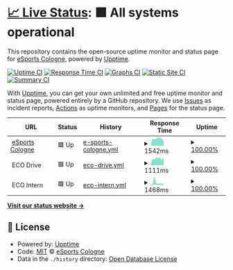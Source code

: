 # [📈 Live Status](https://status.esport.cologne): <!--live status--> **🟩 All systems operational**

This repository contains the open-source uptime monitor and status page for [eSports Cologne](https://esport.cologne), powered by [Upptime](https://github.com/upptime/upptime).

[![Uptime CI](https://github.com/eSports-Cologne-Dev/upptime/workflows/Uptime%20CI/badge.svg)](https://github.com/eSports-Cologne-Dev/upptime/actions?query=workflow%3A%22Uptime+CI%22)
[![Response Time CI](https://github.com/eSports-Cologne-Dev/upptime/workflows/Response%20Time%20CI/badge.svg)](https://github.com/eSports-Cologne-Dev/upptime/actions?query=workflow%3A%22Response+Time+CI%22)
[![Graphs CI](https://github.com/eSports-Cologne-Dev/upptime/workflows/Graphs%20CI/badge.svg)](https://github.com/eSports-Cologne-Dev/upptime/actions?query=workflow%3A%22Graphs+CI%22)
[![Static Site CI](https://github.com/eSports-Cologne-Dev/upptime/workflows/Static%20Site%20CI/badge.svg)](https://github.com/eSports-Cologne-Dev/upptime/actions?query=workflow%3A%22Static+Site+CI%22)
[![Summary CI](https://github.com/eSports-Cologne-Dev/upptime/workflows/Summary%20CI/badge.svg)](https://github.com/eSports-Cologne-Dev/upptime/actions?query=workflow%3A%22Summary+CI%22)

With [Upptime](https://upptime.js.org), you can get your own unlimited and free uptime monitor and status page, powered entirely by a GitHub repository. We use [Issues](https://github.com/eSports-Cologne-Dev/upptime/issues) as incident reports, [Actions](https://github.com/eSports-Cologne-Dev/upptime/actions) as uptime monitors, and [Pages](https://status.esport.cologne) for the status page.

<!--start: status pages-->
<!-- This summary is generated by Upptime (https://github.com/upptime/upptime) -->
<!-- Do not edit this manually, your changes will be overwritten -->
<!-- prettier-ignore -->
| URL | Status | History | Response Time | Uptime |
| --- | ------ | ------- | ------------- | ------ |
| <img alt="" src="https://icons.duckduckgo.com/ip3/esport.cologne.ico" height="13"> [eSports Cologne](https://esport.cologne) | 🟩 Up | [e-sports-cologne.yml](https://github.com/eSports-Cologne-Dev/upptime/commits/HEAD/history/e-sports-cologne.yml) | <details><summary><img alt="Response time graph" src="./graphs/e-sports-cologne/response-time-week.png" height="20"> 1542ms</summary><br><a href="https://status.esport.cologne/history/e-sports-cologne"><img alt="Response time 1661" src="https://img.shields.io/endpoint?url=https%3A%2F%2Fraw.githubusercontent.com%2FeSports-Cologne-Dev%2Fupptime%2FHEAD%2Fapi%2Fe-sports-cologne%2Fresponse-time.json"></a><br><a href="https://status.esport.cologne/history/e-sports-cologne"><img alt="24-hour response time 1544" src="https://img.shields.io/endpoint?url=https%3A%2F%2Fraw.githubusercontent.com%2FeSports-Cologne-Dev%2Fupptime%2FHEAD%2Fapi%2Fe-sports-cologne%2Fresponse-time-day.json"></a><br><a href="https://status.esport.cologne/history/e-sports-cologne"><img alt="7-day response time 1542" src="https://img.shields.io/endpoint?url=https%3A%2F%2Fraw.githubusercontent.com%2FeSports-Cologne-Dev%2Fupptime%2FHEAD%2Fapi%2Fe-sports-cologne%2Fresponse-time-week.json"></a><br><a href="https://status.esport.cologne/history/e-sports-cologne"><img alt="30-day response time 1532" src="https://img.shields.io/endpoint?url=https%3A%2F%2Fraw.githubusercontent.com%2FeSports-Cologne-Dev%2Fupptime%2FHEAD%2Fapi%2Fe-sports-cologne%2Fresponse-time-month.json"></a><br><a href="https://status.esport.cologne/history/e-sports-cologne"><img alt="1-year response time 1595" src="https://img.shields.io/endpoint?url=https%3A%2F%2Fraw.githubusercontent.com%2FeSports-Cologne-Dev%2Fupptime%2FHEAD%2Fapi%2Fe-sports-cologne%2Fresponse-time-year.json"></a></details> | <details><summary><a href="https://status.esport.cologne/history/e-sports-cologne">100.00%</a></summary><a href="https://status.esport.cologne/history/e-sports-cologne"><img alt="All-time uptime 99.99%" src="https://img.shields.io/endpoint?url=https%3A%2F%2Fraw.githubusercontent.com%2FeSports-Cologne-Dev%2Fupptime%2FHEAD%2Fapi%2Fe-sports-cologne%2Fuptime.json"></a><br><a href="https://status.esport.cologne/history/e-sports-cologne"><img alt="24-hour uptime 100.00%" src="https://img.shields.io/endpoint?url=https%3A%2F%2Fraw.githubusercontent.com%2FeSports-Cologne-Dev%2Fupptime%2FHEAD%2Fapi%2Fe-sports-cologne%2Fuptime-day.json"></a><br><a href="https://status.esport.cologne/history/e-sports-cologne"><img alt="7-day uptime 100.00%" src="https://img.shields.io/endpoint?url=https%3A%2F%2Fraw.githubusercontent.com%2FeSports-Cologne-Dev%2Fupptime%2FHEAD%2Fapi%2Fe-sports-cologne%2Fuptime-week.json"></a><br><a href="https://status.esport.cologne/history/e-sports-cologne"><img alt="30-day uptime 100.00%" src="https://img.shields.io/endpoint?url=https%3A%2F%2Fraw.githubusercontent.com%2FeSports-Cologne-Dev%2Fupptime%2FHEAD%2Fapi%2Fe-sports-cologne%2Fuptime-month.json"></a><br><a href="https://status.esport.cologne/history/e-sports-cologne"><img alt="1-year uptime 99.99%" src="https://img.shields.io/endpoint?url=https%3A%2F%2Fraw.githubusercontent.com%2FeSports-Cologne-Dev%2Fupptime%2FHEAD%2Fapi%2Fe-sports-cologne%2Fuptime-year.json"></a></details>
| <img alt="" src="https://icons.duckduckgo.com/ip3/null.ico" height="13"> ECO Drive | 🟩 Up | [eco-drive.yml](https://github.com/eSports-Cologne-Dev/upptime/commits/HEAD/history/eco-drive.yml) | <details><summary><img alt="Response time graph" src="./graphs/eco-drive/response-time-week.png" height="20"> 1111ms</summary><br><a href="https://status.esport.cologne/history/eco-drive"><img alt="Response time 1262" src="https://img.shields.io/endpoint?url=https%3A%2F%2Fraw.githubusercontent.com%2FeSports-Cologne-Dev%2Fupptime%2FHEAD%2Fapi%2Feco-drive%2Fresponse-time.json"></a><br><a href="https://status.esport.cologne/history/eco-drive"><img alt="24-hour response time 1098" src="https://img.shields.io/endpoint?url=https%3A%2F%2Fraw.githubusercontent.com%2FeSports-Cologne-Dev%2Fupptime%2FHEAD%2Fapi%2Feco-drive%2Fresponse-time-day.json"></a><br><a href="https://status.esport.cologne/history/eco-drive"><img alt="7-day response time 1111" src="https://img.shields.io/endpoint?url=https%3A%2F%2Fraw.githubusercontent.com%2FeSports-Cologne-Dev%2Fupptime%2FHEAD%2Fapi%2Feco-drive%2Fresponse-time-week.json"></a><br><a href="https://status.esport.cologne/history/eco-drive"><img alt="30-day response time 1138" src="https://img.shields.io/endpoint?url=https%3A%2F%2Fraw.githubusercontent.com%2FeSports-Cologne-Dev%2Fupptime%2FHEAD%2Fapi%2Feco-drive%2Fresponse-time-month.json"></a><br><a href="https://status.esport.cologne/history/eco-drive"><img alt="1-year response time 1270" src="https://img.shields.io/endpoint?url=https%3A%2F%2Fraw.githubusercontent.com%2FeSports-Cologne-Dev%2Fupptime%2FHEAD%2Fapi%2Feco-drive%2Fresponse-time-year.json"></a></details> | <details><summary><a href="https://status.esport.cologne/history/eco-drive">100.00%</a></summary><a href="https://status.esport.cologne/history/eco-drive"><img alt="All-time uptime 100.00%" src="https://img.shields.io/endpoint?url=https%3A%2F%2Fraw.githubusercontent.com%2FeSports-Cologne-Dev%2Fupptime%2FHEAD%2Fapi%2Feco-drive%2Fuptime.json"></a><br><a href="https://status.esport.cologne/history/eco-drive"><img alt="24-hour uptime 100.00%" src="https://img.shields.io/endpoint?url=https%3A%2F%2Fraw.githubusercontent.com%2FeSports-Cologne-Dev%2Fupptime%2FHEAD%2Fapi%2Feco-drive%2Fuptime-day.json"></a><br><a href="https://status.esport.cologne/history/eco-drive"><img alt="7-day uptime 100.00%" src="https://img.shields.io/endpoint?url=https%3A%2F%2Fraw.githubusercontent.com%2FeSports-Cologne-Dev%2Fupptime%2FHEAD%2Fapi%2Feco-drive%2Fuptime-week.json"></a><br><a href="https://status.esport.cologne/history/eco-drive"><img alt="30-day uptime 100.00%" src="https://img.shields.io/endpoint?url=https%3A%2F%2Fraw.githubusercontent.com%2FeSports-Cologne-Dev%2Fupptime%2FHEAD%2Fapi%2Feco-drive%2Fuptime-month.json"></a><br><a href="https://status.esport.cologne/history/eco-drive"><img alt="1-year uptime 99.99%" src="https://img.shields.io/endpoint?url=https%3A%2F%2Fraw.githubusercontent.com%2FeSports-Cologne-Dev%2Fupptime%2FHEAD%2Fapi%2Feco-drive%2Fuptime-year.json"></a></details>
| <img alt="" src="https://icons.duckduckgo.com/ip3/null.ico" height="13"> ECO Intern | 🟩 Up | [eco-intern.yml](https://github.com/eSports-Cologne-Dev/upptime/commits/HEAD/history/eco-intern.yml) | <details><summary><img alt="Response time graph" src="./graphs/eco-intern/response-time-week.png" height="20"> 1468ms</summary><br><a href="https://status.esport.cologne/history/eco-intern"><img alt="Response time 961" src="https://img.shields.io/endpoint?url=https%3A%2F%2Fraw.githubusercontent.com%2FeSports-Cologne-Dev%2Fupptime%2FHEAD%2Fapi%2Feco-intern%2Fresponse-time.json"></a><br><a href="https://status.esport.cologne/history/eco-intern"><img alt="24-hour response time 887" src="https://img.shields.io/endpoint?url=https%3A%2F%2Fraw.githubusercontent.com%2FeSports-Cologne-Dev%2Fupptime%2FHEAD%2Fapi%2Feco-intern%2Fresponse-time-day.json"></a><br><a href="https://status.esport.cologne/history/eco-intern"><img alt="7-day response time 1468" src="https://img.shields.io/endpoint?url=https%3A%2F%2Fraw.githubusercontent.com%2FeSports-Cologne-Dev%2Fupptime%2FHEAD%2Fapi%2Feco-intern%2Fresponse-time-week.json"></a><br><a href="https://status.esport.cologne/history/eco-intern"><img alt="30-day response time 982" src="https://img.shields.io/endpoint?url=https%3A%2F%2Fraw.githubusercontent.com%2FeSports-Cologne-Dev%2Fupptime%2FHEAD%2Fapi%2Feco-intern%2Fresponse-time-month.json"></a><br><a href="https://status.esport.cologne/history/eco-intern"><img alt="1-year response time 952" src="https://img.shields.io/endpoint?url=https%3A%2F%2Fraw.githubusercontent.com%2FeSports-Cologne-Dev%2Fupptime%2FHEAD%2Fapi%2Feco-intern%2Fresponse-time-year.json"></a></details> | <details><summary><a href="https://status.esport.cologne/history/eco-intern">100.00%</a></summary><a href="https://status.esport.cologne/history/eco-intern"><img alt="All-time uptime 100.00%" src="https://img.shields.io/endpoint?url=https%3A%2F%2Fraw.githubusercontent.com%2FeSports-Cologne-Dev%2Fupptime%2FHEAD%2Fapi%2Feco-intern%2Fuptime.json"></a><br><a href="https://status.esport.cologne/history/eco-intern"><img alt="24-hour uptime 100.00%" src="https://img.shields.io/endpoint?url=https%3A%2F%2Fraw.githubusercontent.com%2FeSports-Cologne-Dev%2Fupptime%2FHEAD%2Fapi%2Feco-intern%2Fuptime-day.json"></a><br><a href="https://status.esport.cologne/history/eco-intern"><img alt="7-day uptime 100.00%" src="https://img.shields.io/endpoint?url=https%3A%2F%2Fraw.githubusercontent.com%2FeSports-Cologne-Dev%2Fupptime%2FHEAD%2Fapi%2Feco-intern%2Fuptime-week.json"></a><br><a href="https://status.esport.cologne/history/eco-intern"><img alt="30-day uptime 100.00%" src="https://img.shields.io/endpoint?url=https%3A%2F%2Fraw.githubusercontent.com%2FeSports-Cologne-Dev%2Fupptime%2FHEAD%2Fapi%2Feco-intern%2Fuptime-month.json"></a><br><a href="https://status.esport.cologne/history/eco-intern"><img alt="1-year uptime 99.99%" src="https://img.shields.io/endpoint?url=https%3A%2F%2Fraw.githubusercontent.com%2FeSports-Cologne-Dev%2Fupptime%2FHEAD%2Fapi%2Feco-intern%2Fuptime-year.json"></a></details>

<!--end: status pages-->

[**Visit our status website →**](https://status.esport.cologne)

## 📄 License

- Powered by: [Upptime](https://github.com/upptime/upptime)
- Code: [MIT](./LICENSE) © [eSports Cologne](https://esport.cologne)
- Data in the `./history` directory: [Open Database License](https://opendatacommons.org/licenses/odbl/1-0/)
